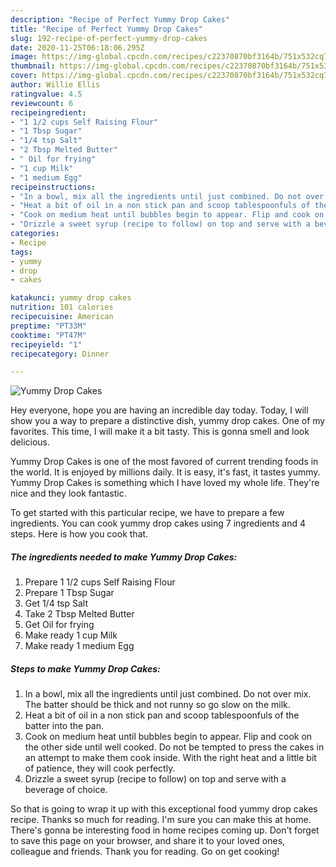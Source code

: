 ```yaml
---
description: "Recipe of Perfect Yummy Drop Cakes"
title: "Recipe of Perfect Yummy Drop Cakes"
slug: 192-recipe-of-perfect-yummy-drop-cakes
date: 2020-11-25T06:18:06.295Z
image: https://img-global.cpcdn.com/recipes/c22370870bf3164b/751x532cq70/yummy-drop-cakes-recipe-main-photo.jpg
thumbnail: https://img-global.cpcdn.com/recipes/c22370870bf3164b/751x532cq70/yummy-drop-cakes-recipe-main-photo.jpg
cover: https://img-global.cpcdn.com/recipes/c22370870bf3164b/751x532cq70/yummy-drop-cakes-recipe-main-photo.jpg
author: Willie Ellis
ratingvalue: 4.5
reviewcount: 6
recipeingredient:
- "1 1/2 cups Self Raising Flour"
- "1 Tbsp Sugar"
- "1/4 tsp Salt"
- "2 Tbsp Melted Butter"
- " Oil for frying"
- "1 cup Milk"
- "1 medium Egg"
recipeinstructions:
- "In a bowl, mix all the ingredients until just combined. Do not over mix. The batter should be thick and not runny so go slow on the milk."
- "Heat a bit of oil in a non stick pan and scoop tablespoonfuls of the batter into the pan."
- "Cook on medium heat until bubbles begin to appear. Flip and cook on the other side until well cooked. Do not be tempted to press the cakes in an attempt to make them cook inside. With the right heat and a little bit of patience, they will cook perfectly."
- "Drizzle a sweet syrup (recipe to follow) on top and serve with a beverage of choice."
categories:
- Recipe
tags:
- yummy
- drop
- cakes

katakunci: yummy drop cakes 
nutrition: 101 calories
recipecuisine: American
preptime: "PT33M"
cooktime: "PT47M"
recipeyield: "1"
recipecategory: Dinner

---
```



![Yummy Drop Cakes](https://img-global.cpcdn.com/recipes/c22370870bf3164b/751x532cq70/yummy-drop-cakes-recipe-main-photo.jpg)

Hey everyone, hope you are having an incredible day today. Today, I will show you a way to prepare a distinctive dish, yummy drop cakes. One of my favorites. This time, I will make it a bit tasty. This is gonna smell and look delicious.

Yummy Drop Cakes is one of the most favored of current trending foods in the world. It is enjoyed by millions daily. It is easy, it's fast, it tastes yummy. Yummy Drop Cakes is something which I have loved my whole life. They're nice and they look fantastic.




To get started with this particular recipe, we have to prepare a few ingredients. You can cook yummy drop cakes using 7 ingredients and 4 steps. Here is how you cook that.

<!--inarticleads1-->

##### The ingredients needed to make Yummy Drop Cakes:

1. Prepare 1 1/2 cups Self Raising Flour
1. Prepare 1 Tbsp Sugar
1. Get 1/4 tsp Salt
1. Take 2 Tbsp Melted Butter
1. Get  Oil for frying
1. Make ready 1 cup Milk
1. Make ready 1 medium Egg




<!--inarticleads2-->

##### Steps to make Yummy Drop Cakes:

1. In a bowl, mix all the ingredients until just combined. Do not over mix. The batter should be thick and not runny so go slow on the milk.
1. Heat a bit of oil in a non stick pan and scoop tablespoonfuls of the batter into the pan.
1. Cook on medium heat until bubbles begin to appear. Flip and cook on the other side until well cooked. Do not be tempted to press the cakes in an attempt to make them cook inside. With the right heat and a little bit of patience, they will cook perfectly.
1. Drizzle a sweet syrup (recipe to follow) on top and serve with a beverage of choice.




So that is going to wrap it up with this exceptional food yummy drop cakes recipe. Thanks so much for reading. I'm sure you can make this at home. There's gonna be interesting food in home recipes coming up. Don't forget to save this page on your browser, and share it to your loved ones, colleague and friends. Thank you for reading. Go on get cooking!
